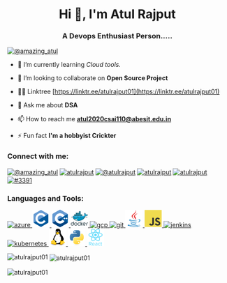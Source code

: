 <h1 align="center">Hi 👋, I'm Atul Rajput</h1>
<h3 align="center">A Devops Enthusiast Person.....</h3>

<p align="left"> <a href="https://twitter.com/@amazing_atul" target="blank"><img src="https://img.shields.io/twitter/follow/@amazing_atul?logo=twitter&style=for-the-badge" alt="@amazing_atul" /></a> </p>

- 🌱 I’m currently learning *Cloud tools.*

- 👯 I’m looking to collaborate on **Open Source Project**

- 👨‍💻 Linktree [https://linktr.ee/atulrajput01](https://linktr.ee/atulrajput01)

- 💬 Ask me about **DSA**

- 📫 How to reach me **atul2020csai110@abesit.edu.in**

- ⚡ Fun fact **I'm a hobbyist Crickter**

<h3 align="left">Connect with me:</h3>
<p align="left">
<a href="https://twitter.com/@amazing_atul" target="blank"><img align="center" src="https://raw.githubusercontent.com/rahuldkjain/github-profile-readme-generator/master/src/images/icons/Social/twitter.svg" alt="@amazing_atul" height="30" width="40" /></a>
<a href="https://stackoverflow.com/users/atulrajput" target="blank"><img align="center" src="https://raw.githubusercontent.com/rahuldkjain/github-profile-readme-generator/master/src/images/icons/Social/stack-overflow.svg" alt="atulrajput" height="30" width="40" /></a>
<a href="https://hashnode.com/@atulrajput" target="blank"><img align="center" src="https://raw.githubusercontent.com/rahuldkjain/github-profile-readme-generator/master/src/images/icons/Social/hashnode.svg" alt="@atulrajput" height="30" width="40" /></a>
<a href="https://www.hackerrank.com/atulrajput" target="blank"><img align="center" src="https://raw.githubusercontent.com/rahuldkjain/github-profile-readme-generator/master/src/images/icons/Social/hackerrank.svg" alt="atulrajput" height="30" width="40" /></a>
<a href="https://auth.geeksforgeeks.org/user/atulrajput" target="blank"><img align="center" src="https://raw.githubusercontent.com/rahuldkjain/github-profile-readme-generator/master/src/images/icons/Social/geeks-for-geeks.svg" alt="atulrajput" height="30" width="40" /></a>
<a href="https://discord.gg/#3391" target="blank"><img align="center" src="https://raw.githubusercontent.com/rahuldkjain/github-profile-readme-generator/master/src/images/icons/Social/discord.svg" alt="#3391" height="30" width="40" /></a>
</p>

<h3 align="left">Languages and Tools:</h3>
<p align="left"> <a href="https://azure.microsoft.com/en-in/" target="_blank" rel="noreferrer"> <img src="https://www.vectorlogo.zone/logos/microsoft_azure/microsoft_azure-icon.svg" alt="azure" width="40" height="40"/> </a> <a href="https://www.cprogramming.com/" target="_blank" rel="noreferrer"> <img src="https://raw.githubusercontent.com/devicons/devicon/master/icons/c/c-original.svg" alt="c" width="40" height="40"/> </a> <a href="https://www.w3schools.com/cpp/" target="_blank" rel="noreferrer"> <img src="https://raw.githubusercontent.com/devicons/devicon/master/icons/cplusplus/cplusplus-original.svg" alt="cplusplus" width="40" height="40"/> </a> <a href="https://www.docker.com/" target="_blank" rel="noreferrer"> <img src="https://raw.githubusercontent.com/devicons/devicon/master/icons/docker/docker-original-wordmark.svg" alt="docker" width="40" height="40"/> </a> <a href="https://cloud.google.com" target="_blank" rel="noreferrer"> <img src="https://www.vectorlogo.zone/logos/google_cloud/google_cloud-icon.svg" alt="gcp" width="40" height="40"/> </a> <a href="https://git-scm.com/" target="_blank" rel="noreferrer"> <img src="https://www.vectorlogo.zone/logos/git-scm/git-scm-icon.svg" alt="git" width="40" height="40"/> </a> <a href="https://www.java.com" target="_blank" rel="noreferrer"> <img src="https://raw.githubusercontent.com/devicons/devicon/master/icons/java/java-original.svg" alt="java" width="40" height="40"/> </a> <a href="https://developer.mozilla.org/en-US/docs/Web/JavaScript" target="_blank" rel="noreferrer"> <img src="https://raw.githubusercontent.com/devicons/devicon/master/icons/javascript/javascript-original.svg" alt="javascript" width="40" height="40"/> </a> <a href="https://www.jenkins.io" target="_blank" rel="noreferrer"> <img src="https://www.vectorlogo.zone/logos/jenkins/jenkins-icon.svg" alt="jenkins" width="40" height="40"/> </a> <a href="https://kubernetes.io" target="_blank" rel="noreferrer"> <img src="https://www.vectorlogo.zone/logos/kubernetes/kubernetes-icon.svg" alt="kubernetes" width="40" height="40"/> </a> <a href="https://www.linux.org/" target="_blank" rel="noreferrer"> <img src="https://raw.githubusercontent.com/devicons/devicon/master/icons/linux/linux-original.svg" alt="linux" width="40" height="40"/> </a> <a href="https://www.python.org" target="_blank" rel="noreferrer"> <img src="https://raw.githubusercontent.com/devicons/devicon/master/icons/python/python-original.svg" alt="python" width="40" height="40"/> </a> <a href="https://reactjs.org/" target="_blank" rel="noreferrer"> <img src="https://raw.githubusercontent.com/devicons/devicon/master/icons/react/react-original-wordmark.svg" alt="react" width="40" height="40"/> </a> </p>

<p><img align="left" src="https://github-readme-stats.vercel.app/api/top-langs?username=atulrajput01&show_icons=true&locale=en&layout=compact" alt="atulrajput01" /></p>

<p>&nbsp;<img align="center" src="https://github-readme-stats.vercel.app/api?username=atulrajput01&show_icons=true&locale=en" alt="atulrajput01" /></p>

<p><img align="center" src="https://github-readme-streak-stats.herokuapp.com/?user=atulrajput01&" alt="atulrajput01" /></p>

